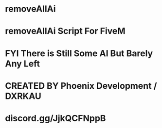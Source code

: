# removeAllAi
# removeAllAi Script For FiveM
# FYI There is Still Some AI But Barely Any Left
# CREATED BY Phoenix Development / DXRKAU 






# discord.gg/JjkQCFNppB
